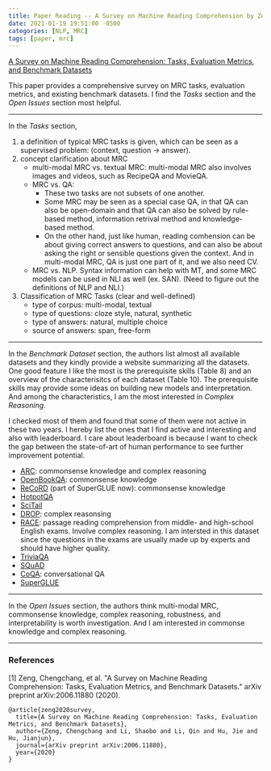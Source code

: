 ```yaml
---
title: Paper Reading -- A Survey on Machine Reading Comprehension by Zeng et al. 2020
date: 2021-01-19 19:51:00 -0500
categories: [NLP, MRC]
tags: [paper, mrc]
---
```


[A Survey on Machine Reading Comprehension: Tasks, Evaluation Metrics, and Benchmark Datasets](https://arxiv.org/abs/2006.11880)

This paper provides a comprehensive survey on MRC tasks, evaluation metrics, and existing benchmark datasets. I find the *Tasks* section and the *Open Issues* section most helpful. 

-----------------

In the *Tasks* section, 
1. a definition of typical MRC tasks is given, which can be seen as a supervised problem: (context, question -> answer).
2. concept clarification about MRC
    - multi-modal MRC vs. textual MRC: multi-modal MRC also involves images and videos, such as RecipeQA and MovieQA.
    - MRC vs. QA: 
        - These two tasks are not subsets of one another. 
        - Some MRC may be seen as a special case QA, in that QA can also be open-domain and that QA can also be solved by rule-based method, information retrival method and knowledge-based method.
        - On the other hand, just like human, reading comhension can be about giving correct answers to questions, and can also be about asking the right or sensible questions given the context. And in multi-modal MRC, QA is just one part of it, and we also need CV.
    - MRC vs. NLP. Syntax information can help with MT, and some MRC models can be used in NLI as well (ex. SAN). (Need to figure out the definitions of NLP and NLI.)
3. Classification of MRC Tasks (clear and well-defined)
    - type of corpus: multi-modal, textual
    - type of questions: cloze style, natural, synthetic
    - type of answers: natural, multiple choice
    - source of answers: span, free-form

-----------------

In the *Benchmark Dataset* section, the authors list almost all available datasets and they kindly provide a website summarizing all the datasets. One good feature I like the most is the prerequisite skills (Table 8) and an overview of the characterisitcs of each dataset (Table 10). The prerequisite skills may provide some ideas on building new models and interpretation. And among the characteristics, I am the most interested in *Complex Reasoning*.

I checked most of them and found that some of them were not active in these two years. I hereby list the ones that I find active and interesting and also with leaderboard. I care about leaderboard is because I want to check the gap between the state-of-art of human performance to see further improvement potential.

- [ARC](https://leaderboard.allenai.org/arc/submissions/public): commonsense knowledge and complex reasoning
- [OpenBookQA](https://leaderboard.allenai.org/open_book_qa/submissions/public): commonsense knowledge
- [ReCoRD](https://sheng-z.github.io/ReCoRD-explorer/)  (part of SuperGLUE now): commonsense knowledge
- [HotpotQA](https://hotpotqa.github.io)
- [SciTail](https://leaderboard.allenai.org/scitail/submissions/public)
- [DROP](https://leaderboard.allenai.org/drop/submissions/public): complex reasonsing
- [RACE](http://www.qizhexie.com/data/RACE_leaderboard.html): passage reading comprehension from middle- and high-school English exams. Involve complex reasoning. I am intersted in this dataset since the questions in the exams are usually made up by experts and should have higher quality.
- [TriviaQA](https://competitions.codalab.org/competitions/17208#results)
- [SQuAD](https://rajpurkar.github.io/SQuAD-explorer/)
- [CoQA](https://stanfordnlp.github.io/coqa/): conversational QA
- [SuperGLUE](https://super.gluebenchmark.com/leaderboard)

-------------

In the *Open Issues* section, the authors think multi-modal MRC, commonsense knowledge, complex reasoning, robustness, and interpretability is worth investigation. And I am interested in commonse knowledge and complex reasoning.


-------------

### References
[1] Zeng, Chengchang, et al. "A Survey on Machine Reading Comprehension: Tasks, Evaluation Metrics, and Benchmark Datasets." arXiv preprint arXiv:2006.11880 (2020). 
```
@article{zeng2020survey,
  title={A Survey on Machine Reading Comprehension: Tasks, Evaluation Metrics, and Benchmark Datasets},
  author={Zeng, Chengchang and Li, Shaobo and Li, Qin and Hu, Jie and Hu, Jianjun},
  journal={arXiv preprint arXiv:2006.11880},
  year={2020}
}
```